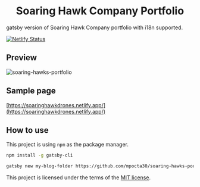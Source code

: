 <h1 align="center">
  Soaring Hawk Company Portfolio
</h1>

gatsby version of Soaring Hawk Company portfolio with i18n supported.

[![Netlify Status](https://api.netlify.com/api/v1/badges/dece45c2-54c6-4c2c-b081-5bc7bc1da339/deploy-status)](https://app.netlify.com/sites/soaringhawkdrones/deploys)

## Preview

![soaring-hawks-portfolio](https://github.com/mpocta30/soaring-hawks-portfolio/tree/development/src/assets/images/screenshots/soaring-hawk-preview.png)

## Sample page

[https://soaringhawkdrones.netlify.app/](https://soaringhawkdrones.netlify.app/)


## How to use

This project is using `npm` as the package manager.

```sh
npm install -g gatsby-cli

gatsby new my-blog-folder https://github.com/mpocta30/soaring-hawks-portfolio
```

This project is licensed under the terms of the [MIT license](/LICENSE).
